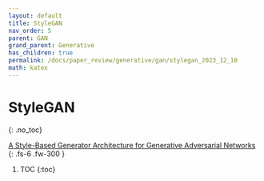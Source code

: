 ```yaml
---
layout: default
title: StyleGAN
nav_order: 5
parent: GAN
grand_parent: Generative
has_children: true
permalink: /docs/paper_review/generative/gan/stylegan_2023_12_10
math: katex
---
```


# StyleGAN
{: .no_toc}

[A Style-Based Generator Architecture for Generative Adversarial Networks](https://arxiv.org/abs/1812.04948)
{: .fs-6 .fw-300 }

1. TOC
{:toc}

